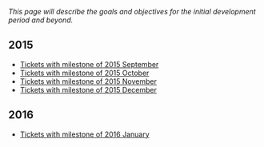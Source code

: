 *This page will describe the goals and objectives for the initial
development period and beyond.*

2015
----

* [Tickets with milestone of 2015 September](https://github.com/bendiken/consensus/issues?utf8=%E2%9C%93&q=milestone%3A%222015+September%22)
* [Tickets with milestone of 2015 October](https://github.com/bendiken/consensus/issues?utf8=%E2%9C%93&q=milestone%3A%222015+October%22)
* [Tickets with milestone of 2015 November](https://github.com/bendiken/consensus/issues?utf8=%E2%9C%93&q=milestone%3A%222015+November%22)
* [Tickets with milestone of 2015 December](https://github.com/bendiken/consensus/issues?utf8=%E2%9C%93&q=milestone%3A%222015+December%22)

2016
----

* [Tickets with milestone of 2016 January](https://github.com/bendiken/consensus/issues?utf8=%E2%9C%93&q=milestone%3A%222016+January%22)
